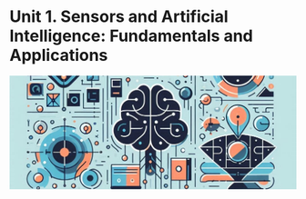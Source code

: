 # Unit 1. Sensors and Artificial Intelligence: Fundamentals and Applications

<img class="header" src="../images/ud1_ict3.jpeg"/>